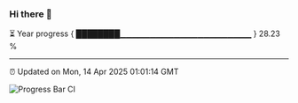 ### Hi there 👋

⏳ Year progress { ████████▁▁▁▁▁▁▁▁▁▁▁▁▁▁▁▁▁▁▁▁▁▁ } 28.23 %

---

⏰ Updated on Mon, 14 Apr 2025 01:01:14 GMT

![Progress Bar CI](https://github.com/code-lakshay/GitHub-Actions-Demo/workflows/Progress%20Bar%20CI/badge.svg)
